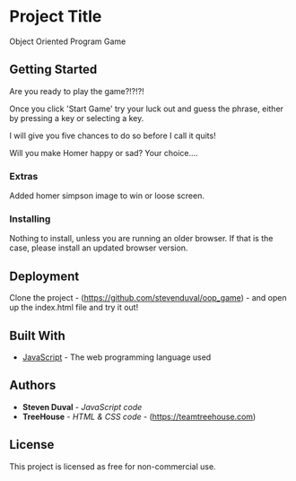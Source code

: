 # Project Title

Object Oriented Program Game

## Getting Started
Are you ready to play the game?!?!?!  

Once you click 'Start Game' try your luck out and guess the phrase, either by pressing a key or selecting a key.  

I will give you five chances to do so before I call it quits!  

Will you make Homer happy or sad?  Your choice....

### Extras

Added homer simpson image to win or loose screen.

### Installing

Nothing to install, unless you are running an older browser.  If that is the case, please install an updated browser version.

## Deployment

Clone the project - (https://github.com/stevenduval/oop_game) -  and open up the index.html file and try it out!

## Built With

* [JavaScript](https://developer.mozilla.org/en-US/docs/Web/JavaScript) - The web programming language used

## Authors

* **Steven Duval** - *JavaScript code*
* **TreeHouse** - *HTML & CSS code* - (https://teamtreehouse.com)

## License

This project is licensed as free for non-commercial use.

